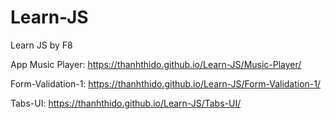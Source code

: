 # Learn-JS

Learn JS by F8

App Music Player: https://thanhthido.github.io/Learn-JS/Music-Player/

Form-Validation-1: https://thanhthido.github.io/Learn-JS/Form-Validation-1/

Tabs-UI: https://thanhthido.github.io/Learn-JS/Tabs-UI/
